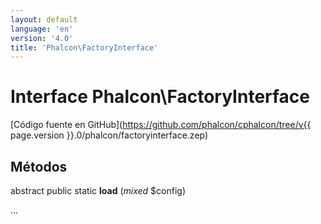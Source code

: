 ```yaml
---
layout: default
language: 'en'
version: '4.0'
title: 'Phalcon\FactoryInterface'
---
```


# Interface **Phalcon\FactoryInterface**

[Código fuente en GitHub](https://github.com/phalcon/cphalcon/tree/v{{ page.version }}.0/phalcon/factoryinterface.zep)

## Métodos

abstract public static **load** (*mixed* $config)

...